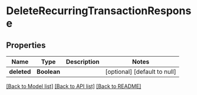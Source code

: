 # DeleteRecurringTransactionResponse
## Properties

| Name | Type | Description | Notes |
|------------ | ------------- | ------------- | -------------|
| **deleted** | **Boolean** |  | [optional] [default to null] |

[[Back to Model list]](../README.md#documentation-for-models) [[Back to API list]](../README.md#documentation-for-api-endpoints) [[Back to README]](../README.md)

